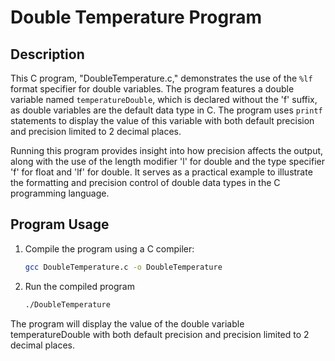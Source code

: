 # Double Temperature Program

## Description

This C program, "DoubleTemperature.c," demonstrates the use of the `%lf` format specifier for double variables. The program features a double variable named `temperatureDouble`, which is declared without the 'f' suffix, as double variables are the default data type in C. The program uses `printf` statements to display the value of this variable with both default precision and precision limited to 2 decimal places.

Running this program provides insight into how precision affects the output, along with the use of the length modifier 'l' for double and the type specifier 'f' for float and 'lf' for double. It serves as a practical example to illustrate the formatting and precision control of double data types in the C programming language.

## Program Usage

1. Compile the program using a C compiler:
    ```bash
    gcc DoubleTemperature.c -o DoubleTemperature

2. Run the compiled program
    ```bash
    ./DoubleTemperature

The program will display the value of the double variable temperatureDouble with both default precision and precision limited to 2 decimal places.
